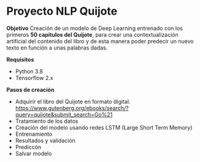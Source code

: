 # Proyecto NLP Quijote

**Objetivo**
Creación de un modelo de Deep Learning entrenado con los primeros **50 capitulos del Quijote**, para crear una contextualización artificial del contenido del libro y de esta manera poder predecir un nuevo texto en función a unas palabras dadas.

**Requisitos**
* Python 3.8
* Tensorflow 2.x

**Pasos de creación**
* Adquirir el libro del Quijote en formato digital. https://www.gutenberg.org/ebooks/search/?query=quijote&submit_search=Go%21
* Tratamiento de los datos
* Creación del modelo usando redes LSTM (Large Short Term Memory)
* Entrenamiento
* Resultados y validación
* Prediccón
* Salvar modelo

